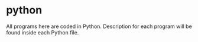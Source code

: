 # python
All programs here are coded in Python. Description for each program will be found inside each Python file.
